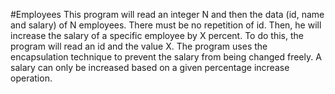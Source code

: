 #Employees
This program will read an integer N and then the data (id, name and salary) of N employees. There must be no repetition of id.
Then, he will increase the salary of a specific employee by X percent.
To do this, the program will read an id and the value X. 
The program uses the encapsulation technique to prevent the salary from being changed freely. A salary can only be increased based on a given percentage increase operation.
